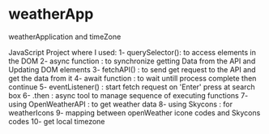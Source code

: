 # weatherApp

weatherApplication and timeZone

JavaScript Project
where I used:
1- querySelector(): to access elements in the DOM
2- async function : to synchronize getting Data from the API and Updating DOM elements
3- fetchAPI() : to send get request to the API and get the data from it
4- await function : to wait untill process complete then continue
5- eventListener() : start fetch request on 'Enter' press at search box
6- .then : async tool to manage sequence of executing functions
7- using OpenWeatherAPI : to get weather data
8- using Skycons : for weatherIcons
9- mapping between openWeather icone codes and Skycons codes
10- get local timezone
